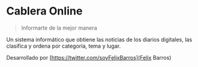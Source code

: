 # Cablera Online

> Informarte de la mejor manera

Un sistema informático que obtiene las noticias de los diarios digitales, las clasifica y ordena por categoría, tema y lugar.

Desarrollado por [https://twitter.com/soyFelixBarros](Felix Barros)